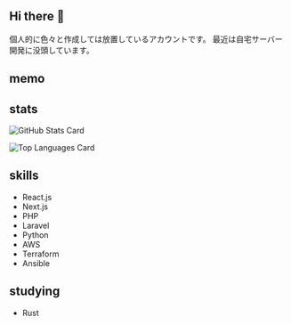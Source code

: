## Hi there 👋

個人的に色々と作成しては放置しているアカウントです。
最近は自宅サーバー開発に没頭しています。

## memo

## stats
![GitHub Stats Card](https://github-readme-stats.vercel.app/api?username=n4rvs3&theme=tokyonight&show_icons=true)

![Top Languages Card](https://github-readme-stats.vercel.app/api/top-langs/?username=n4rvs3)

## skills

- React.js
- Next.js
- PHP
- Laravel
- Python
- AWS
- Terraform
- Ansible

## studying

- Rust
